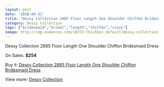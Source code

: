```yaml
---
layout: post
date: '2018-04-21'
title: "Dessy Collection 2885 Floor Length One Shoulder Chiffon Bridesmaid Dress"
category: Dessy Collection
tags: ["bridesmaid","bridal","length","chiffon","crazy"]
image: http://img.eudances.com/10372-thickbox_default/dessy-collection-2885-floor-length-one-shoulder-chiffon-bridesmaid-dress.jpg
---
```

Dessy Collection 2885 Floor Length One Shoulder Chiffon Bridesmaid Dress

On Sales: **$254**
<a href="https://www.eudances.com/en/dessy-collection/3380-dessy-collection-2885-floor-length-one-shoulder-chiffon-bridesmaid-dress.html"><amp-img layout="responsive" width="600" height="600" src="//img.eudances.com/10372-thickbox_default/dessy-collection-2885-floor-length-one-shoulder-chiffon-bridesmaid-dress.jpg" alt="Dessy Collection 2885 Floor Length One Shoulder Chiffon Bridesmaid Dress 0" /></a>
<a href="https://www.eudances.com/en/dessy-collection/3380-dessy-collection-2885-floor-length-one-shoulder-chiffon-bridesmaid-dress.html"><amp-img layout="responsive" width="600" height="600" src="//img.eudances.com/10375-thickbox_default/dessy-collection-2885-floor-length-one-shoulder-chiffon-bridesmaid-dress.jpg" alt="Dessy Collection 2885 Floor Length One Shoulder Chiffon Bridesmaid Dress 1" /></a>
<a href="https://www.eudances.com/en/dessy-collection/3380-dessy-collection-2885-floor-length-one-shoulder-chiffon-bridesmaid-dress.html"><amp-img layout="responsive" width="600" height="600" src="//img.eudances.com/10374-thickbox_default/dessy-collection-2885-floor-length-one-shoulder-chiffon-bridesmaid-dress.jpg" alt="Dessy Collection 2885 Floor Length One Shoulder Chiffon Bridesmaid Dress 2" /></a>
<a href="https://www.eudances.com/en/dessy-collection/3380-dessy-collection-2885-floor-length-one-shoulder-chiffon-bridesmaid-dress.html"><amp-img layout="responsive" width="600" height="600" src="//img.eudances.com/10373-thickbox_default/dessy-collection-2885-floor-length-one-shoulder-chiffon-bridesmaid-dress.jpg" alt="Dessy Collection 2885 Floor Length One Shoulder Chiffon Bridesmaid Dress 3" /></a>

Buy it: [Dessy Collection 2885 Floor Length One Shoulder Chiffon Bridesmaid Dress](https://www.eudances.com/en/dessy-collection/3380-dessy-collection-2885-floor-length-one-shoulder-chiffon-bridesmaid-dress.html "Dessy Collection 2885 Floor Length One Shoulder Chiffon Bridesmaid Dress")

View more: [Dessy Collection](https://www.eudances.com/en/60-Dessy-Collection "Dessy Collection")
